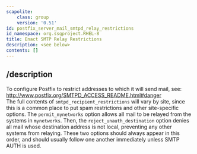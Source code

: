 ```yaml
---
scapolite:
    class: group
    version: '0.51'
id: postfix_server_mail_smtpd_relay_restrictions
id_namespace: org.ssgproject.RHEL-8
title: Enact SMTP Relay Restrictions
description: <see below>
contents: []
---
```



## /description

To
configure Postfix to restrict addresses to which it will send mail, see:
<http://www.postfix.org/SMTPD_ACCESS_README.html#danger>  
The full contents of `smtpd_recipient_restrictions` will vary by site,
since this is a common place to put spam restrictions and other
site-specific options. The `permit_mynetworks` option allows all mail to
be relayed from the systems in `mynetworks`. Then, the
`reject_unauth_destination` option denies all mail whose destination
address is not local, preventing any other systems from relaying. These
two options should always appear in this order, and should usually
follow one another immediately unless SMTP AUTH is used.
